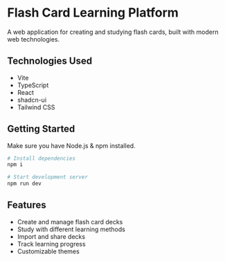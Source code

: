 # Flash Card Learning Platform

A web application for creating and studying flash cards, built with modern web technologies.

## Technologies Used

- Vite
- TypeScript
- React
- shadcn-ui
- Tailwind CSS

## Getting Started

Make sure you have Node.js & npm installed.

```sh
# Install dependencies
npm i

# Start development server
npm run dev
```

## Features

- Create and manage flash card decks
- Study with different learning methods
- Import and share decks
- Track learning progress
- Customizable themes